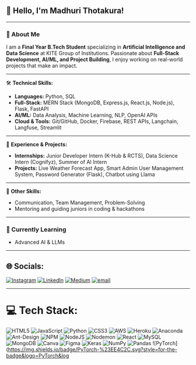 ## 👋 Hello, I'm Madhuri Thotakura! 

---

### 🚀 About Me
I am a **Final Year B.Tech Student** specializing in **Artificial Intelligence and Data Science** at KITE Group of Institutions. Passionate about **Full-Stack Development, AI/ML, and Project Building**, I enjoy working on real-world projects that make an impact.

---

🛠️  **Technical Skills:**  
- **Languages:** Python, SQL  
- **Full-Stack:** MERN Stack (MongoDB, Express.js, React.js, Node.js), Flask, FastAPI  
- **AI/ML:** Data Analysis, Machine Learning, NLP, OpenAI APIs  
- **Cloud & Tools:** Git/GitHub, Docker, Firebase, REST APIs, Langchain, Langfuse, Streamlit  

---

💼 **Experience & Projects:**  
- **Internships:** Junior Developer Intern (K-Hub & RCTS), Data Science Intern (Cognifyz), Summer of AI Intern  
- **Projects:** Live Weather Forecast App, Smart Admin User Management System, Password Generator (Flask), Chatbot using Llama  

---

🎯 **Other Skills:**  
- Communication, Team Management, Problem-Solving  
- Mentoring and guiding juniors in coding & hackathons  

---

### 🌱 Currently Learning  
- Advanced AI & LLMs  

---

## 🌐 Socials:
[![Instagram](https://img.shields.io/badge/Instagram-%23E4405F.svg?logo=Instagram&logoColor=white)](https://instagram.com/madhuri_.43) [![LinkedIn](https://img.shields.io/badge/LinkedIn-%230077B5.svg?logo=linkedin&logoColor=white)](https://linkedin.com/in/https://www.linkedin.com/in/madhuri-thotakura-a6199123b) [![Medium](https://img.shields.io/badge/Medium-12100E?logo=medium&logoColor=white)](https://medium.com/@@Madhuri ) [![email](https://img.shields.io/badge/Email-D14836?logo=gmail&logoColor=white)](mailto:madhurimadhuri0629@gmail.com)

---

# 💻 Tech Stack:
![HTML5](https://img.shields.io/badge/html5-%23E34F26.svg?style=for-the-badge&logo=html5&logoColor=white) ![JavaScript](https://img.shields.io/badge/javascript-%23323330.svg?style=for-the-badge&logo=javascript&logoColor=%23F7DF1E) ![Python](https://img.shields.io/badge/python-3670A0?style=for-the-badge&logo=python&logoColor=ffdd54) ![CSS3](https://img.shields.io/badge/css3-%231572B6.svg?style=for-the-badge&logo=css3&logoColor=white) ![AWS](https://img.shields.io/badge/AWS-%23FF9900.svg?style=for-the-badge&logo=amazon-aws&logoColor=white) ![Heroku](https://img.shields.io/badge/heroku-%23430098.svg?style=for-the-badge&logo=heroku&logoColor=white) ![Anaconda](https://img.shields.io/badge/Anaconda-%2344A833.svg?style=for-the-badge&logo=anaconda&logoColor=white) ![Ant-Design](https://img.shields.io/badge/-AntDesign-%230170FE?style=for-the-badge&logo=ant-design&logoColor=white) ![NPM](https://img.shields.io/badge/NPM-%23CB3837.svg?style=for-the-badge&logo=npm&logoColor=white) ![NodeJS](https://img.shields.io/badge/node.js-6DA55F?style=for-the-badge&logo=node.js&logoColor=white) ![Nodemon](https://img.shields.io/badge/NODEMON-%23323330.svg?style=for-the-badge&logo=nodemon&logoColor=%BBDEAD) ![React](https://img.shields.io/badge/react-%2320232a.svg?style=for-the-badge&logo=react&logoColor=%2361DAFB) ![MySQL](https://img.shields.io/badge/mysql-4479A1.svg?style=for-the-badge&logo=mysql&logoColor=white) ![MongoDB](https://img.shields.io/badge/MongoDB-%234ea94b.svg?style=for-the-badge&logo=mongodb&logoColor=white) ![Canva](https://img.shields.io/badge/Canva-%2300C4CC.svg?style=for-the-badge&logo=Canva&logoColor=white) ![Figma](https://img.shields.io/badge/figma-%23F24E1E.svg?style=for-the-badge&logo=figma&logoColor=white) ![Keras](https://img.shields.io/badge/Keras-%23D00000.svg?style=for-the-badge&logo=Keras&logoColor=white) ![NumPy](https://img.shields.io/badge/numpy-%23013243.svg?style=for-the-badge&logo=numpy&logoColor=white) ![Pandas](https://img.shields.io/badge/pandas-%23150458.svg?style=for-the-badge&logo=pandas&logoColor=white) ![PyTorch](https://img.shields.io/badge/PyTorch-%23EE4C2C.svg?style=for-the-badge&logo=PyTorch&log
